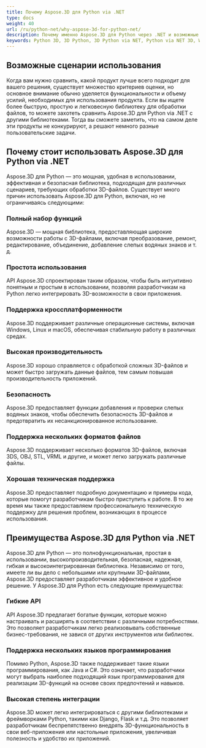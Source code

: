 ```yaml
---
title: Почему Aspose.3D для Python via .NET
type: docs
weight: 40
url: /ru/python-net/why-aspose-3d-for-python-net/
description: Почему именно Aspose.3D для Python через .NET и возможные сценарии использования.
keywords: Python 3D, 3D Python, 3D Python via NET, Python via NET 3D, Why Aspose.3D for Python via  NET.
---
```


## **Возможные сценарии использования**
Когда вам нужно сравнить, какой продукт лучше всего подходит для вашего решения, существует множество критериев оценки, но основное внимание обычно уделяется функциональности и объему усилий, необходимых для использования продукта. Если вы ищете более быструю, простую и легковесную библиотеку для обработки файлов, то можете захотеть сравнить Aspose.3D для Python via .NET с другими библиотеками. Тогда вы сможете заметить, что на самом деле эти продукты не конкурируют, а решают немного разные пользовательские задачи.

## **Почему стоит использовать Aspose.3D для Python via .NET**
Aspose.3D для Python — это мощная, удобная в использовании, эффективная и безопасная библиотека, подходящая для различных сценариев, требующих обработки 3D-файлов. Существует много причин использовать Aspose.3D для Python, включая, но не ограничиваясь следующими:
### Полный набор функций
Aspose.3D — мощная библиотека, предоставляющая широкие возможности работы с 3D-файлами, включая преобразование, ремонт, редактирование, объединение, добавление слепых водяных знаков и т. д.

### Простота использования
API Aspose.3D спроектирован таким образом, чтобы быть интуитивно понятным и простым в использовании, позволяя разработчикам на Python легко интегрировать 3D-возможности в свои приложения.

### Поддержка кроссплатформенности
Aspose.3D поддерживает различные операционные системы, включая Windows, Linux и macOS, обеспечивая стабильную работу в различных средах.

### Высокая производительность
Aspose.3D хорошо справляется с обработкой сложных 3D-файлов и может быстро загружать данные файлов, тем самым повышая производительность приложений.

### Безопасность
Aspose.3D предоставляет функции добавления и проверки слепых водяных знаков, чтобы обеспечить безопасность 3D-файлов и предотвратить их несанкционированное использование.

### Поддержка нескольких форматов файлов
Aspose.3D поддерживает несколько форматов 3D-файлов, включая 3DS, OBJ, STL, VRML и другие, и может легко загружать различные файлы.

### Хорошая техническая поддержка
Aspose.3D предоставляет подробную документацию и примеры кода, которые помогут разработчикам быстро приступить к работе. В то же время мы также предоставляем профессиональную техническую поддержку для решения проблем, возникающих в процессе использования.

## **Преимущества Aspose.3D для Python via .NET**
Aspose.3D для Python — это полнофункциональная, простая в использовании, высокопроизводительная, безопасная, надежная, гибкая и высокоинтегрированная библиотека. Независимо от того, имеете ли вы дело с небольшими или крупными 3D-файлами, Aspose.3D предоставляет разработчикам эффективное и удобное решение. У Aspose.3D для Python есть следующие преимущества:

### Гибкие API
API Aspose.3D предлагает богатые функции, которые можно настраивать и расширять в соответствии с различными потребностями. Это позволяет разработчикам легко реализовывать собственные бизнес-требования, не завися от других инструментов или библиотек.

### Поддержка нескольких языков программирования
Помимо Python, Aspose.3D также поддерживает такие языки программирования, как Java и C#. Это означает, что разработчики могут выбрать наиболее подходящий язык программирования для реализации 3D-функций на основе своих предпочтений и навыков.

### Высокая степень интеграции
Aspose.3D может легко интегрироваться с другими библиотеками и фреймворками Python, такими как Django, Flask и т.д. Это позволяет разработчикам беспрепятственно внедрять 3D-функциональность в свои веб-приложения или настольные приложения, увеличивая полезность и удобство их приложений.
